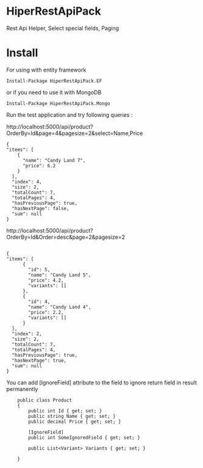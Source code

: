 # HiperRestApiPack
Rest Api Helper, Select special fields, Paging

# Install
For using with entity framework
```
Install-Package HiperRestApiPack.EF 
```
or if you need to use it with MongoDB
```
Install-Package HiperRestApiPack.Mongo
```
Run the test application and try following queries :

http://localhost:5000/api/product?OrderBy=Id&page=4&pagesize=2&select=Name,Price

```
{
"items": [
    {
      "name": "Candy Land 7",
      "price": 6.2
    }
  ],
  "index": 4,
  "size": 2,
  "totalCount": 7,
  "totalPages": 4,
  "hasPreviousPage": true,
  "hasNextPage": false,
  "sum": null
}

```

http://localhost:5000/api/product?OrderBy=Id&Order=desc&page=2&pagesize=2


```

{
"items": [
      {
        "id": 5,
        "name": "Candy Land 5",
        "price": 4.2,
        "variants": []
      },
      {
        "id": 4,
        "name": "Candy Land 4",
        "price": 2.2,
        "variants": []
      }
  ],
  "index": 2,
  "size": 2,
  "totalCount": 7,
  "totalPages": 4,
  "hasPreviousPage": true,
  "hasNextPage": true,
  "sum": null
}

```
You can add [IgnoreField] attribute to the field to ignore return field in result permanently 

```
    public class Product
    {
        public int Id { get; set; }
        public string Name { get; set; }
        public decimal Price { get; set; }

        [IgnoreField]
        public int SomeIgnoredField { get; set; }

        public List<Variant> Variants { get; set; }

    }
```

